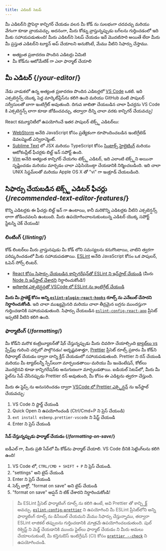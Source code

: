 ```yaml
---
title: ఎడిటర్ సెటప్
---
```


<Intro>

మీ ఎడిటర్‌ని ప్రొపెర్గా కాన్ఫిగర్ చేయడం వలన మీ కోడ్ ను సులభంగా చదవచ్చు మరియు వేగంగా కూడా వ్రాయవచ్చు. అదనంగా, మీరు కోడ్ను వ్రాస్తున్నప్పుడు బగ్‌లను గుర్తించడంలో ఇది మీకు సహాయపడుతుంది! మీరు ఎడిటర్‌ని సెటప్ చేయడం ఇదే మొదటిసారి అయితే లేదా మీరు మీ ప్రస్తుత ఎడిటర్‌ని ట్యూన్ అప్ చేయాలని అనుకొంటే, మేము వీటిని సిఫార్సు చేస్తాము.

</Intro>

<YouWillLearn>

* అత్యంత ప్రజాదరణ పొందిన ఎడిటర్లు ఏమిటి
* మీ కోడ్‌ను ఆటోమేటిక్ గా ఎలా ఫార్మాట్ చేయాలి

</YouWillLearn>

## మీ ఎడిటర్ {/*your-editor*/}

నేడు వాడుకలో ఉన్న అత్యంత ప్రజాదరణ పొందిన ఎడిటర్లలో [VS Code](https://code.visualstudio.com/) ఒకటి. ఇది ఎక్సటెన్షన్స్ యొక్క పెద్ద మార్కెట్‌ప్లేస్‌ను కలిగి ఉంది మరియు GitHub వంటి పాపులర్ సర్వీసులతో బాగా ఇంటిగ్రేట్ అవుతుంది. దిగువ జాబితా చేయబడిన చాలా ఫీచర్లను VS Code కి ఎక్సటెన్షన్స్ లాగా కూడా జోడించవచ్చు, తద్వారా దీన్ని చాలా వరకు కాన్ఫిగర్ చేయవచ్చు!

React కమ్యూనిటీలో ఉపయోగించే ఇతర పాపులర్ టెక్స్ట్ ఎడిటర్‌లు:

* [WebStorm](https://www.jetbrains.com/webstorm/) అనేది JavaScript కోసం ప్రత్యేకంగా రూపొందించబడిన ఇంటిగ్రేటెడ్ డెవలప్మెంట్ ఎన్విరాన్మెంట్.
* [Sublime Text](https://www.sublimetext.com/) ‌లో JSX మరియు TypeScript కోసం [సింటాక్స్ హైలైటింగ్](https://stackoverflow.com/a/70960574/458193) మరియు ఆటోకంప్లీట్ ఫీచర్లకు బిల్ట్ ఇన్ సపోర్ట్ ఉంది.
* [Vim](https://www.vim.org/) అనేది అత్యంత కాన్ఫిగర్ చేయగల టెక్స్ట్ ఎడిటర్, ఇది ఎలాంటి టెక్స్ట్‌ని అయినా సృష్టించడం మరియు మార్చడం చాలా ఎఫిసియెంట్గా చేయడానికి నిర్మించబడింది. ఇది చాలా UNIX సిస్టమ్‌లతో మరియు Apple OS X తో "vi" గా ఇంక్లూడ్ చేయబడింది.

## సిఫార్సు చేయబడిన టెక్స్ట్ ఎడిటర్ ఫీచర్లు {/*recommended-text-editor-features*/}

కొన్ని ఎడిటర్లకు ఈ ఫీచర్లు బిల్ట్ ఇన్ గా ఉంటాయి, కానీ మరికొన్ని ఎడిటర్లకు వీటిని ఎక్సటెన్షన్స్ లాగా జోడించవలసి ఉంటుంది. మీరు ఉపయోగించాలనుకుంటున్న ఎడిటర్ యొక్క సపోర్ట్ స్టేటస్ని చెక్ చేయండి!

### లింటింగ్ {/*linting*/}

కోడ్ లింటర్‌లు మీరు వ్రాస్తునపుడు మీ కోడ్‌ లోని సమస్యలను కనుగొంటాయి, వాటిని త్వరగా పరిష్కరించడంలో మీకు సహాయపడతాయి. [ESLint](https://eslint.org/) అనేది JavaScript కోసం ఒక పాపులర్, ఓపెన్ సోర్స్ లింటర్. 

* [React కోసం సిఫార్సు చేయబడిన కాన్ఫిగరేషన్‌తో ESLint ని ఇన్‌స్టాల్ చేయండి](https://www.npmjs.com/package/eslint-config-react-app) (మీరు [Node ని ఇన్‌స్టాల్ చేశారని](https://nodejs.org/en/download/current/) నిర్ధారించుకోండి!)
* [అధికారిక ఎక్సటెన్షన్లతో VSCode లో ESLint ను ఇంటిగ్రేట్ చేయండి](https://marketplace.visualstudio.com/items?itemName=dbaeumer.vscode-eslint)

**మీరు మీ ప్రాజెక్ట్ కోసం అన్ని [`eslint-plugin-react-hooks`](https://www.npmjs.com/package/eslint-plugin-react-hooks) రూల్స్ ను ఎనేబుల్ చేసారని నిర్ధారించుకోండి.** ఇది చాలా ముఖ్యమైనది మరియు చాలా తీవ్రమైన బగ్లను ముందస్తుగా గుర్తించడానికి సహాయపడుతుంది. సిఫార్సు చేయబడిన [`eslint-config-react-app`](https://www.npmjs.com/package/eslint-config-react-app) ప్రీసెట్ ఇప్పటికే వీటిని కలిగి ఉంది.

### ఫార్మాటింగ్ {/*formatting*/}

మీ కోడ్‌ని మరొక కంట్రిబ్యూటర్‌తో షేర్ చేస్తున్నప్పుడు మీరు చివరిగా చేయాల్సింది [ట్యాబ్‌లు vs స్పేస్‌ల](https://www.google.com/search?q=tabs+vs+spaces) గురించి చర్చలో పాల్గొనడం! అదృష్టవశాత్తూ, [Prettier](https://prettier.io/) ప్రీసెట్ రూల్స్ ప్రకారం మీ కోడ్‌ని రీఫార్మాట్ చేయడం ద్వారా దాన్ని క్లీన్ చేయడంలో సహాయపడుతుంది. Prettier ని రన్ చేయండి మరియు మీ ట్యాబ్‌లన్నీ స్పేస్‌లుగా మార్చబడతాయి-మరియు మీ ఇండెంటేషన్, కోట్‌లు మొదలైనవి కూడా కాన్ఫిగరేషన్‌కు అనుగుణంగా మార్చబడతాయి. ఐడియల్ సెటప్‌లో, మీరు మీ ఫైల్‌ను సేవ్ చేసినప్పుడు Prettier రన్ అవుతుంది, మీ కోసం ఈ ఎడిట్లను త్వరగా చేస్తుంది.

మీరు ఈ స్టెప్స్ ను అనుసరించడం ద్వారా [VSCode లో Prettier ఎక్స్టెన్షన్](https://marketplace.visualstudio.com/items?itemName=esbenp.prettier-vscode) ను ఇన్‌స్టాల్ చేయవచ్చు:

1. VS Code ని స్టార్ట్ చేయండి
2. Quick Open ని ఉపయోగించండి (Ctrl/Cmd+P ని ప్రెస్ చేయండి)
3. `ext install esbenp.prettier-vscode` ని పేస్ట్ చేయండి
4. Enter ని ప్రెస్ చేయండి

#### సేవ్ చేస్తున్నప్పుడు ఫార్మాట్ చేయడం {/*formatting-on-save*/}

ఐడీఎల్ గా, మీరు ప్రతి సేవ్‌లో మీ కోడ్‌ను ఫార్మాట్ చేయాలి. VS Code దీనికి సెట్టింగ్‌లను కలిగి ఉంది!

1. VS Code లో, `CTRL/CMD + SHIFT + P` ని ప్రెస్ చేయండి.
2. "settings" అని టైప్ చేయండి
3. Enter ని ప్రెస్ చేయండి
4. సెర్చ్ బార్లో, "format on save" అని టైప్ చేయండి
5. "format on save" ఆప్షన్ ని టిక్ చేశారని నిర్ధారించుకోండి!

> మీ ESLint ప్రీసెట్ ఫార్మాటింగ్ రూల్స్ ను కలిగి ఉంటే, అవి Prettier తో కాన్ఫ్లిక్ట్ అవచ్చు. [`eslint-config-prettier`](https://github.com/prettier/eslint-config-prettier) ని ఉపయోగించి మీ ESLint ప్రీసెట్‌లోని అన్ని ఫార్మాటింగ్ రూల్స్ ను డిసేబుల్ చేయమని మేము సిఫార్సు చేస్తున్నాము, తద్వారా ESLint లాజికల్ తప్పులను గుర్తించడానికి *మాత్రమే* ఉపయోగించబడుతుంది. పుల్ రిక్వెస్ట్ ని మెర్జ్ చేయడానికి ముందు ఫైల్‌లు ఫార్మాట్ చేయడం ని మీరు అమలు చేయాలనుకుంటే, మీ కన్తినుఔస్ ఇంటిగ్రేషన్ (CI) కోసం [`prettier --check`](https://prettier.io/docs/en/cli.html#--check) ని ఉపయోగించండి.

